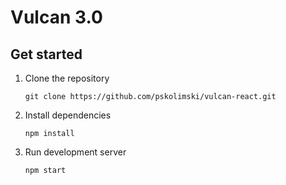 # Vulcan 3.0

## Get started

1. Clone the repository
   ```
   git clone https://github.com/pskolimski/vulcan-react.git
   ```
1. Install dependencies
   ```
   npm install
   ```
1. Run development server
   ```
   npm start
   ```